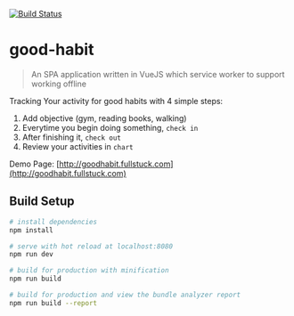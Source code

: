 [![Build Status](https://travis-ci.org/dattran92/good-habit.svg?branch=master)](https://travis-ci.org/dattran92/good-habit)

# good-habit 

> An SPA application written in VueJS which service worker to support working offline

Tracking Your activity for good habits with 4 simple steps:

1. Add objective (gym, reading books, walking)
2. Everytime you begin doing something, `check in`
3. After finishing it, `check out`
4. Review your activities in `chart`

Demo Page: [http://goodhabit.fullstuck.com](http://goodhabit.fullstuck.com)

## Build Setup

``` bash
# install dependencies
npm install

# serve with hot reload at localhost:8080
npm run dev

# build for production with minification
npm run build

# build for production and view the bundle analyzer report
npm run build --report
```
